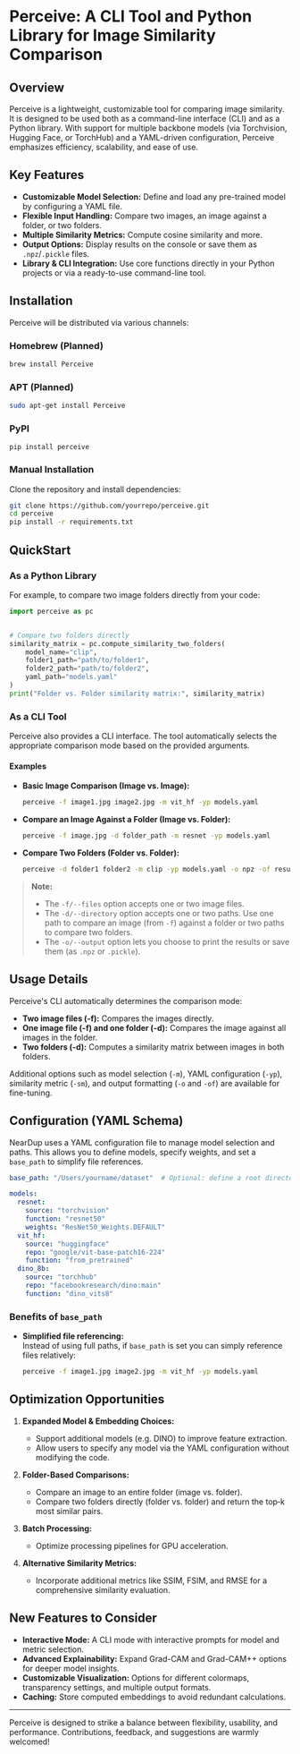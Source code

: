 # Perceive: A CLI Tool and Python Library for Image Similarity Comparison

## Overview
Perceive is a lightweight, customizable tool for comparing image similarity. It is designed to be used both as a command-line interface (CLI) and as a Python library. With support for multiple backbone models (via Torchvision, Hugging Face, or TorchHub) and a YAML-driven configuration, Perceive emphasizes efficiency, scalability, and ease of use.

## Key Features
- **Customizable Model Selection:** Define and load any pre-trained model by configuring a YAML file.
- **Flexible Input Handling:** Compare two images, an image against a folder, or two folders.
- **Multiple Similarity Metrics:** Compute cosine similarity and more.
- **Output Options:** Display results on the console or save them as `.npz`/`.pickle` files.
- **Library & CLI Integration:** Use core functions directly in your Python projects or via a ready-to-use command-line tool.

## Installation
Perceive will be distributed via various channels:

### Homebrew (Planned)
```sh
brew install Perceive
```

### APT (Planned)
```sh
sudo apt-get install Perceive
```

### PyPI
```
pip install perceive
```


### Manual Installation
Clone the repository and install dependencies:
```sh
git clone https://github.com/yourrepo/perceive.git
cd perceive
pip install -r requirements.txt
```

## QuickStart

### As a Python Library
For example, to compare two image folders directly from your code:
```python
import perceive as pc 


# Compare two folders directly
similarity_matrix = pc.compute_similarity_two_folders(
    model_name="clip",
    folder1_path="path/to/folder1",
    folder2_path="path/to/folder2",
    yaml_path="models.yaml"
)
print("Folder vs. Folder similarity matrix:", similarity_matrix)
```

### As a CLI Tool
Perceive also provides a CLI interface. The tool automatically selects the appropriate comparison mode based on the provided arguments.

#### Examples

- **Basic Image Comparison (Image vs. Image):**
  ```sh
  perceive -f image1.jpg image2.jpg -m vit_hf -yp models.yaml
  ```

- **Compare an Image Against a Folder (Image vs. Folder):**
  ```sh
  perceive -f image.jpg -d folder_path -m resnet -yp models.yaml
  ```

- **Compare Two Folders (Folder vs. Folder):**
  ```sh
  perceive -d folder1 folder2 -m clip -yp models.yaml -o npz -of results.npz
  ```

> **Note:**  
> - The `-f/--files` option accepts one or two image files.  
> - The `-d/--directory` option accepts one or two paths. Use one path to compare an image (from `-f`) against a folder or two paths to compare two folders.
> - The `-o/--output` option lets you choose to print the results or save them (as `.npz` or `.pickle`).

## Usage Details
Perceive's CLI automatically determines the comparison mode:
- **Two image files (-f):** Compares the images directly.
- **One image file (-f) and one folder (-d):** Compares the image against all images in the folder.
- **Two folders (-d):** Computes a similarity matrix between images in both folders.
  
Additional options such as model selection (`-m`), YAML configuration (`-yp`), similarity metric (`-sm`), and output formatting (`-o` and `-of`) are available for fine-tuning.

## Configuration (YAML Schema)
NearDup uses a YAML configuration file to manage model selection and paths. This allows you to define models, specify weights, and set a `base_path` to simplify file references.

```yaml
base_path: "/Users/yourname/dataset"  # Optional: define a root directory for images

models:
  resnet:
    source: "torchvision"
    function: "resnet50"
    weights: "ResNet50_Weights.DEFAULT"
  vit_hf:
    source: "huggingface"
    repo: "google/vit-base-patch16-224"
    function: "from_pretrained"
  dino_8b:
    source: "torchhub"
    repo: "facebookresearch/dino:main"
    function: "dino_vits8"
```

### Benefits of `base_path`
- **Simplified file referencing:**  
  Instead of using full paths, if `base_path` is set you can simply reference files relatively:
  ```sh
  perceive -f image1.jpg image2.jpg -m vit_hf -yp models.yaml
  ```

## Optimization Opportunities

1. **Expanded Model & Embedding Choices:**  
   - Support additional models (e.g. DINO) to improve feature extraction.
   - Allow users to specify any model via the YAML configuration without modifying the code.

2. **Folder-Based Comparisons:**  
   - Compare an image to an entire folder (image vs. folder).
   - Compare two folders directly (folder vs. folder) and return the top‑k most similar pairs.

3. **Batch Processing:**  
   - Optimize processing pipelines for GPU acceleration.

4. **Alternative Similarity Metrics:**  
   - Incorporate additional metrics like SSIM, FSIM, and RMSE for a comprehensive similarity evaluation.

## New Features to Consider
- **Interactive Mode:** A CLI mode with interactive prompts for model and metric selection.
- **Advanced Explainability:** Expand Grad-CAM and Grad-CAM++ options for deeper model insights.
- **Customizable Visualization:** Options for different colormaps, transparency settings, and multiple output formats.
- **Caching:** Store computed embeddings to avoid redundant calculations.
---

Perceive is designed to strike a balance between flexibility, usability, and performance. Contributions, feedback, and suggestions are warmly welcomed!